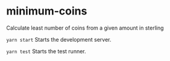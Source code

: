 # minimum-coins
Calculate least number of coins from a given amount in sterling

`yarn start`
  Starts the development server.

`yarn test`
  Starts the test runner.
